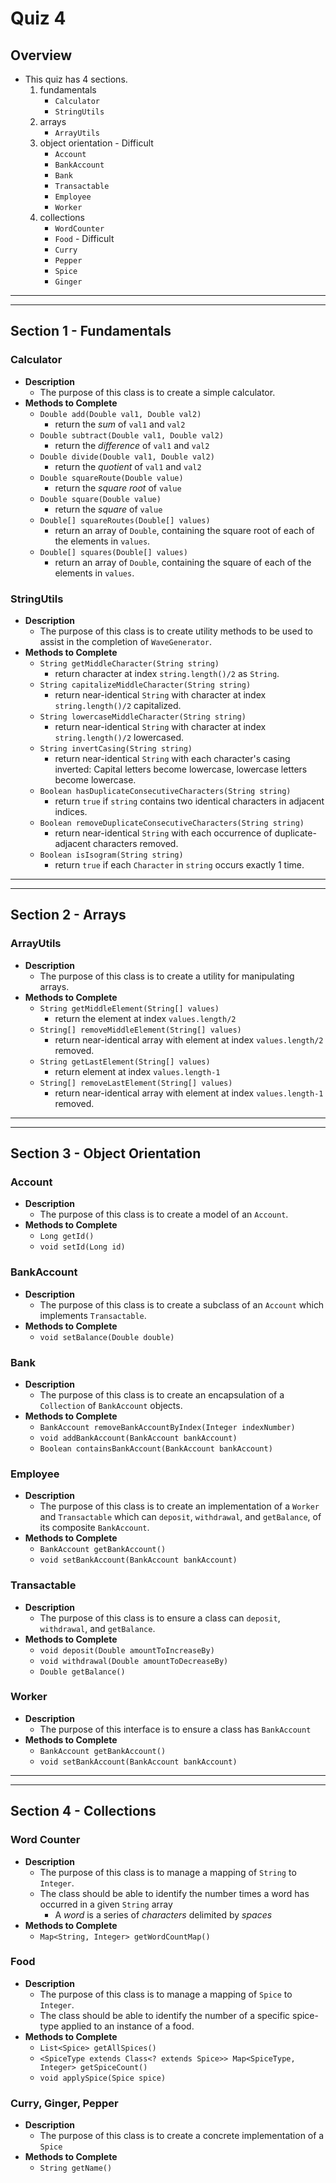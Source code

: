 # Quiz 4

## Overview
* This quiz has 4 sections.
	1. fundamentals
		* `Calculator`
		* `StringUtils`
	2. arrays
		* `ArrayUtils`
	3. object orientation - Difficult
		* `Account`
		* `BankAccount`
		* `Bank`
		* `Transactable`
		* `Employee`
		* `Worker`
	4. collections
		* `WordCounter`
		* `Food` - Difficult
		* `Curry`
		* `Pepper`
		* `Spice`
		* `Ginger`
















<hr>
<hr>

## Section 1 - Fundamentals

### Calculator
* **Description**
	* The purpose of this class is to create a simple calculator.
* **Methods to Complete**
	* `Double add(Double val1, Double val2)`
		* return the _sum_ of `val1` and `val2`
	* `Double subtract(Double val1, Double val2)`
		* return the _difference_ of `val1` and `val2`
	* `Double divide(Double val1, Double val2)`
		* return the _quotient_ of `val1` and `val2`
	* `Double squareRoute(Double value)`
		* return the _square root_ of `value`
	* `Double square(Double value)`
		* return the _square_ of `value`
	* `Double[] squareRoutes(Double[] values)`
		* return an array of `Double`, containing the square root of each of the elements in `values`.
	* `Double[] squares(Double[] values)`
		* return an array of `Double`, containing the square of each of the elements in `values`.

### StringUtils
* **Description**
	* The purpose of this class is to create utility methods to be used to assist in the completion of `WaveGenerator`.
* **Methods to Complete**
	* `String getMiddleCharacter(String string)`
		* return character at index `string.length()/2` as `String`.
	* `String capitalizeMiddleCharacter(String string)`
		* return near-identical `String` with character at index `string.length()/2` capitalized.
	* `String lowercaseMiddleCharacter(String string)`
		* return near-identical `String` with character at index `string.length()/2` lowercased.
	* `String invertCasing(String string)`
		* return near-identical `String` with each character's casing inverted: Capital letters become lowercase, lowercase letters become lowercase.
	* `Boolean hasDuplicateConsecutiveCharacters(String string)`
		* return `true` if `string` contains two identical characters in adjacent indices.
	* `Boolean removeDuplicateConsecutiveCharacters(String string)`
		* return near-identical `String` with each occurrence of duplicate-adjacent characters removed.
	* `Boolean isIsogram(String string)`
		* return `true` if each `Character` in `string` occurs exactly 1 time.















<hr>
<hr>

## Section 2 - Arrays


### ArrayUtils
* **Description**
	* The purpose of this class is to create a utility for manipulating arrays.
* **Methods to Complete**
	* `String getMiddleElement(String[] values)`
		* return the element at index `values.length/2`
	* `String[] removeMiddleElement(String[] values)`
		* return near-identical array with element at index `values.length/2` removed.
	* `String getLastElement(String[] values)`
		* return element at index `values.length-1`
	* `String[] removeLastElement(String[] values)`
		* return near-identical array with element at index `values.length-1` removed.















<hr>
<hr>

## Section 3 - Object Orientation
### Account
* **Description**
	* The purpose of this class is to create a model of an `Account`.
* **Methods to Complete**
	* `Long getId()`
	* `void setId(Long id)`

	

### BankAccount
* **Description**
	* The purpose of this class is to create a subclass of an `Account` which implements `Transactable`.
* **Methods to Complete**
	* `void setBalance(Double double)`



### Bank
* **Description**
	* The purpose of this class is to create an encapsulation of a `Collection` of `BankAccount` objects.
* **Methods to Complete**
	* `BankAccount removeBankAccountByIndex(Integer indexNumber)`
	* `void addBankAccount(BankAccount bankAccount)`
	* `Boolean containsBankAccount(BankAccount bankAccount)`



### Employee
* **Description**
	* The purpose of this class is to create an implementation of a `Worker` and `Transactable` which can `deposit`, `withdrawal`, and `getBalance`, of its composite `BankAccount`.
* **Methods to Complete**
	* `BankAccount getBankAccount()`
	* `void setBankAccount(BankAccount bankAccount)`

		
### Transactable
* **Description**
	* The purpose of this class is to ensure a class can `deposit`, `withdrawal`, and `getBalance`.
* **Methods to Complete**
	* `void deposit(Double amountToIncreaseBy)`
	* `void withdrawal(Double amountToDecreaseBy)`
	* `Double getBalance()`

### Worker
* **Description**
	* The purpose of this interface is to ensure a class has `BankAccount`
* **Methods to Complete**
	* `BankAccount getBankAccount()`
	* `void setBankAccount(BankAccount bankAccount)`












<hr>
<hr>

## Section 4 - Collections
### Word Counter
* **Description**
	* The purpose of this class is to manage a mapping of `String` to `Integer`.
	* The class should be able to identify the number times a word has occurred in a given `String` array
		* A _word_ is a series of _characters_ delimited by _spaces_
* **Methods to Complete**
	* `Map<String, Integer> getWordCountMap()`

	
### Food
* **Description**
	* The purpose of this class is to manage a mapping of `Spice` to `Integer`.
	* The class should be able to identify the number of a specific spice-type applied to an instance of a food.
* **Methods to Complete**
	* `List<Spice> getAllSpices()`
	* `<SpiceType extends Class<? extends Spice>> Map<SpiceType, Integer> getSpiceCount()`
	* `void applySpice(Spice spice)`

### Curry, Ginger, Pepper
* **Description**
	* The purpose of this class is to create a concrete implementation of a `Spice`
* **Methods to Complete**
	* `String getName()`
